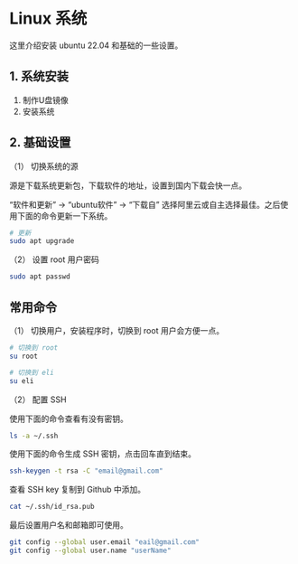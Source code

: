 # Linux 系统

这里介绍安装 ubuntu 22.04 和基础的一些设置。

## 1. 系统安装

1. 制作U盘镜像
2. 安装系统

## 2. 基础设置

（1） 切换系统的源

源是下载系统更新包，下载软件的地址，设置到国内下载会快一点。

“软件和更新” -> “ubuntu软件” -> “下载自” 选择阿里云或自主选择最佳。之后使用下面的命令更新一下系统。

```bash
# 更新
sudo apt upgrade
```

（2） 设置 root 用户密码

```bash
sudo apt passwd
```

## 常用命令

（1） 切换用户，安装程序时，切换到 root 用户会方便一点。

```bash
# 切换到 root
su root

# 切换到 eli
su eli
```

（2） 配置 SSH

使用下面的命令查看有没有密钥。

```bash
ls -a ~/.ssh
```

使用下面的命令生成 SSH 密钥，点击回车直到结束。

```bash
ssh-keygen -t rsa -C "email@gmail.com"
```

查看 SSH key 复制到 Github 中添加。

```bash
cat ~/.ssh/id_rsa.pub
```

最后设置用户名和邮箱即可使用。

```bash
git config --global user.email "eail@gmail.com"
git config --global user.name "userName"
```
